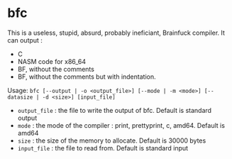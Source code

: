 # bfc
This is a useless, stupid, absurd, probably ineficiant, Brainfuck compiler. It can output :
- C
- NASM code for x86_64
- BF, without the comments
- BF, without the comments but with indentation.

Usage: `bfc [--output | -o <output_file>] [--mode | -m <mode>] [--datasize | -d <size>] [input_file]`
- `output_file` : the file to write the output of bfc. Default is standard output
- `mode`        : the mode of the compiler : print, prettyprint, c, amd64. Default is amd64
- `size`        : the size of the memory to allocate. Default is 30000 bytes
- `input_file`  : the file to read from. Default is standard input
